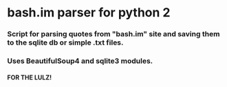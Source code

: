 # bash.im parser for python 2

### Script for parsing quotes from "bash.im" site and saving them to the sqlite db or simple .txt files.
### Uses BeautifulSoup4 and sqlite3 modules.

#### FOR THE LULZ!
